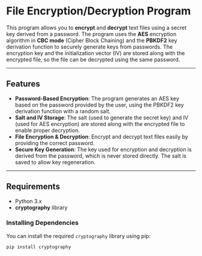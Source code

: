 # File Encryption/Decryption Program

This program allows you to **encrypt** and **decrypt** text files using a secret key derived from a password. The program uses the **AES** encryption algorithm in **CBC mode** (Cipher Block Chaining) and the **PBKDF2** key derivation function to securely generate keys from passwords. The encryption key and the initialization vector (IV) are stored along with the encrypted file, so the file can be decrypted using the same password.

---

## Features

- **Password-Based Encryption**: The program generates an AES key based on the password provided by the user, using the PBKDF2 key derivation function with a random salt.
- **Salt and IV Storage**: The salt (used to generate the secret key) and IV (used for AES encryption) are stored along with the encrypted file to enable proper decryption.
- **File Encryption & Decryption**: Encrypt and decrypt text files easily by providing the correct password.
- **Secure Key Generation**: The key used for encryption and decryption is derived from the password, which is never stored directly. The salt is saved to allow key regeneration.

---

## Requirements

- Python 3.x
- **cryptography** library

### Installing Dependencies

You can install the required `cryptography` library using pip:

```bash
pip install cryptography
